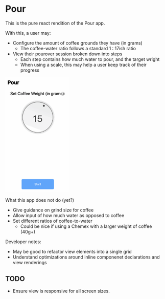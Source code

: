 # Pour

This is the pure react rendition of the Pour app. 

With this, a user may:
- Configure the amount of coffee grounds they have (in grams)
  - The coffee-water ratio follows a standard 1 : 17ish ratio
- View their pourover session broken down into steps
  - Each step contains how much water to pour, and the target wright
  - When using a scale, this may help a user keep track of their progress 

<img src="./public/pour_react.gif" width=200 />

What this app does not do (yet?)
- Give guidance on grind size for coffee
- Allow input of how much water as opposed to coffee
- Set different ratios of coffee-to-water
  - Could be nice if using a Chemex with a larger weight of coffee (40g+) 

Developer notes:
- May be good to refactor view elements into a single grid
- Understand optimizations around inline componenet declarations and view renderings

## TODO

- Ensure view is responsive for all screen sizes.
